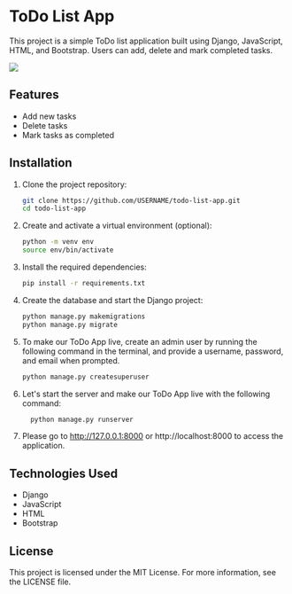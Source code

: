 # ToDo List App

This project is a simple ToDo list application built using Django, JavaScript, HTML, and Bootstrap. Users can add, delete and mark completed tasks.

<a href="https://www.linkpicture.com/view.php?img=LPic64ba2151779c01141019693"><img src="https://www.linkpicture.com/q/django-todo-list-tamamlanmis.jpg" type="image"></a>

## Features

- Add new tasks
- Delete tasks
- Mark tasks as completed

## Installation

1. Clone the project repository:

   ```bash
   git clone https://github.com/USERNAME/todo-list-app.git
   cd todo-list-app

2. Create and activate a virtual environment (optional):
   ```bash
   python -m venv env
   source env/bin/activate

3. Install the required dependencies:
   ```bash
   pip install -r requirements.txt

4. Create the database and start the Django project:
   ```bash
   python manage.py makemigrations
   python manage.py migrate

5. To make our ToDo App live, create an admin user by running the following command in the terminal, and provide a username, password, and email when prompted.
   ```bash
   python manage.py createsuperuser

6. Let's start the server and make our ToDo App live with the following command:
    ```bash
      python manage.py runserver

7. Please go to http://127.0.0.1:8000 or http://localhost:8000 to access the application.

## Technologies Used
- Django
- JavaScript
- HTML
- Bootstrap

## License
This project is licensed under the MIT License. For more information, see the LICENSE file.


